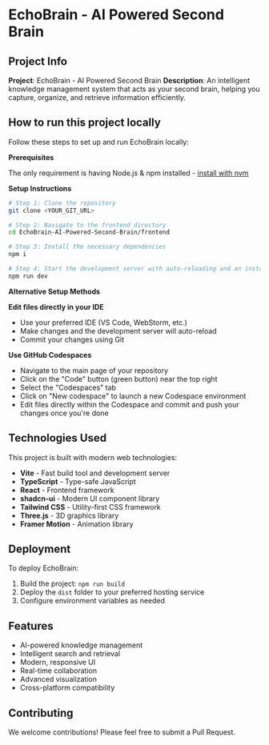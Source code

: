 # EchoBrain - AI Powered Second Brain

## Project Info

**Project**: EchoBrain - AI Powered Second Brain
**Description**: An intelligent knowledge management system that acts as your second brain, helping you capture, organize, and retrieve information efficiently.

## How to run this project locally

Follow these steps to set up and run EchoBrain locally:

**Prerequisites**

The only requirement is having Node.js & npm installed - [install with nvm](https://github.com/nvm-sh/nvm#installing-and-updating)

**Setup Instructions**

```sh
# Step 1: Clone the repository
git clone <YOUR_GIT_URL>

# Step 2: Navigate to the frontend directory
cd EchoBrain-AI-Powered-Second-Brain/frontend

# Step 3: Install the necessary dependencies
npm i

# Step 4: Start the development server with auto-reloading and an instant preview
npm run dev
```

**Alternative Setup Methods**

**Edit files directly in your IDE**

- Use your preferred IDE (VS Code, WebStorm, etc.)
- Make changes and the development server will auto-reload
- Commit your changes using Git

**Use GitHub Codespaces**

- Navigate to the main page of your repository
- Click on the "Code" button (green button) near the top right
- Select the "Codespaces" tab
- Click on "New codespace" to launch a new Codespace environment
- Edit files directly within the Codespace and commit and push your changes once you're done

## Technologies Used

This project is built with modern web technologies:

- **Vite** - Fast build tool and development server
- **TypeScript** - Type-safe JavaScript
- **React** - Frontend framework
- **shadcn-ui** - Modern UI component library
- **Tailwind CSS** - Utility-first CSS framework
- **Three.js** - 3D graphics library
- **Framer Motion** - Animation library

## Deployment

To deploy EchoBrain:

1. Build the project: `npm run build`
2. Deploy the `dist` folder to your preferred hosting service
3. Configure environment variables as needed

## Features

- AI-powered knowledge management
- Intelligent search and retrieval
- Modern, responsive UI
- Real-time collaboration
- Advanced visualization
- Cross-platform compatibility

## Contributing

We welcome contributions! Please feel free to submit a Pull Request.
